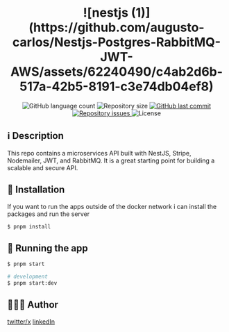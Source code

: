 <h1 align="center">
  ![nestjs (1)](https://github.com/augusto-carlos/Nestjs-Postgres-RabbitMQ-JWT-AWS/assets/62240490/c4ab2d6b-517a-42b5-8191-c3e74db04ef8)
</h1>

[circleci-image]: https://img.shields.io/circleci/build/github/nestjs/nest/master?token=abc123def456
[circleci-url]: https://circleci.com/gh/nestjs/nest


<p align="center">
  <img alt="GitHub language count" src="https://img.shields.io/github/languages/count/augusto-carlos/Nestjs-Postgres-RabbitMQ-JWT-AWS">

  <img alt="Repository size" src="https://img.shields.io/github/repo-size/augusto-carlos/Nestjs-Postgres-RabbitMQ-JWT-AWS">
  
  <a href="https://github.com/augusto-carlos/Nestjs-Postgres-RabbitMQ-JWT-AWS/commits/master">
    <img alt="GitHub last commit" src="https://img.shields.io/github/last-commit/augusto-carlos/Nestjs-Postgres-RabbitMQ-JWT-AWS">
  </a>

  <a href="https://github.com/augusto-carlos/Nestjs-Postgres-RabbitMQ-JWT-AWS/issues">
    <img alt="Repository issues" src="https://img.shields.io/github/issues/augusto-carlos/Nestjs-Postgres-RabbitMQ-JWT-AWS">
  </a>

  <img alt="License" src="https://img.shields.io/badge/license-MIT-brightgreen">
</p>

  <!--[![Backers on Open Collective](https://opencollective.com/nest/backers/badge.svg)](https://opencollective.com/nest#backer)
  [![Sponsors on Open Collective](https://opencollective.com/nest/sponsors/badge.svg)](https://opencollective.com/nest#sponsor)-->

## ℹ️ Description

This repo contains a microservices API built with NestJS, Stripe, Nodemailer, JWT, and RabbitMQ. It is a great starting point for building a scalable and secure API.

## 🔌 Installation
If you want to run the apps outside of the docker network i can install the packages and run the server
```bash
$ pnpm install
```

## 🚀 Running the app

```bash
$ pnpm start

# development
$ pnpm start:dev
```


## 👨🏽‍💻 Author
[twitter/x](https://twitter.com/carllos_4)
[linkedIn](https://www.linkedin.com/in/augusto-carlos96)
